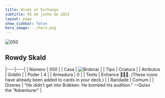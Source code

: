 ```yaml
---
title: Winds of Exchange
subtitle: 05 de junho de 2023
layout: page
show_sidebar: false
hero_image: ../hero.png
---
```


![050](https://mastervault-storage-prod.s3.amazonaws.com/media/card_front/en/600_050_4b03a61d7b94_en.png)


## Rowdy Skald

|----|----|
| Número | 050 |
| Casa | ![Brobnar](https://archonarcana.com/images/thumb/e/e0/Brobnar.png/22px-Brobnar.png "Brobnar") |
| Tipo | Criatura |
| Atributos | Goblin |
| Poder | 4 |
| Armadura | 0 |
| Texto | Enhance . (These icons have already been added to cards in your deck.)  |
| Raridade | Comum |
| Dizeres | “He didn’t get into Bräkken. He bombed his audition.” —Quixo the ”Adventurer” |
